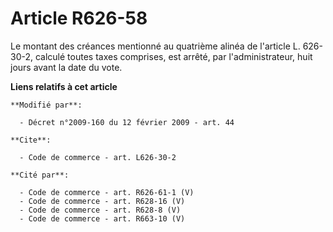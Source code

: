 # Article R626-58

Le montant des créances mentionné au quatrième alinéa de l'article L. 626-30-2, calculé toutes taxes comprises, est arrêté,
par l'administrateur, huit jours avant la date du vote.

**Liens relatifs à cet article**

	**Modifié par**:

	  - Décret n°2009-160 du 12 février 2009 - art. 44

	**Cite**:

	  - Code de commerce - art. L626-30-2

	**Cité par**:

	  - Code de commerce - art. R626-61-1 (V)
	  - Code de commerce - art. R628-16 (V)
	  - Code de commerce - art. R628-8 (V)
	  - Code de commerce - art. R663-10 (V)
